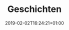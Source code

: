 ---
title: "Geschichten"
date: 2019-02-02T16:24:21+01:00
weight: 300
featured_image: "passagierliste.jpg"
menu:
  main: {}
---